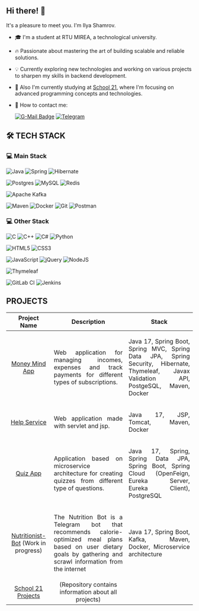 ## Hi there! 👋

It's a pleasure to meet you. I'm Ilya Shamrov.

- 🎓 I'm a student at RTU MIREA, a technological university.
- 🔥 Passionate about mastering the art of building scalable and reliable solutions.
- 💡 Currently exploring new technologies and working on various projects to sharpen my skills in backend development.
- 🚀 Also I'm currently studying at [School 21](https://21-school.ru/), where I'm focusing on advanced programming concepts and technologies.
- 💬 How to contact me:

	[![G-Mail Badge](https://img.shields.io/badge/Gmail-D14836?style=for-the-badge&logo=gmail&logoColor=white)](mailto:ilya66401@gmail.com)
	[![Telegram](https://img.shields.io/badge/Telegram-2CA5E0?style=for-the-badge&logo=telegram&logoColor=white)](https://t.me/breez98)

## 🛠 TECH STACK

### 💻 Main Stack

![Java](https://img.shields.io/badge/java-%23ED8B00.svg?style=for-the-badge&logo=openjdk&logoColor=white)
![Spring](https://img.shields.io/badge/spring-%236DB33F.svg?style=for-the-badge&logo=spring&logoColor=white)
![Hibernate](https://img.shields.io/badge/Hibernate-59666C?style=for-the-badge&logo=Hibernate&logoColor=white)

![Postgres](https://img.shields.io/badge/postgres-%23316192.svg?style=for-the-badge&logo=postgresql&logoColor=white)
![MySQL](https://img.shields.io/badge/mysql-4479A1.svg?style=for-the-badge&logo=mysql&logoColor=white)
![Redis](https://img.shields.io/badge/redis-%23DD0031.svg?style=for-the-badge&logo=redis&logoColor=white)

![Apache Kafka](https://img.shields.io/badge/Apache%20Kafka-000?style=for-the-badge&logo=apachekafka)

![Maven](https://img.shields.io/badge/Apache%20Maven-C71A36?style=for-the-badge&logo=Apache%20Maven&logoColor=white)
![Docker](https://img.shields.io/badge/docker-%230db7ed.svg?style=for-the-badge&logo=docker&logoColor=white)
![Git](https://img.shields.io/badge/git-%23F05033.svg?style=for-the-badge&logo=git&logoColor=white)
![Postman](https://img.shields.io/badge/Postman-FF6C37?style=for-the-badge&logo=postman&logoColor=white)

### 💻 Other Stack
![C](https://img.shields.io/badge/c-%2300599C.svg?style=for-the-badge&logo=c&logoColor=white)
![C++](https://img.shields.io/badge/c++-%2300599C.svg?style=for-the-badge&logo=c%2B%2B&logoColor=white)
![C#](https://img.shields.io/badge/c%23-%23239120.svg?style=for-the-badge&logo=csharp&logoColor=white)
![Python](https://img.shields.io/badge/python-3670A0?style=for-the-badge&logo=python&logoColor=ffdd54)

![HTML5](https://img.shields.io/badge/html5-%23E34F26.svg?style=for-the-badge&logo=html5&logoColor=white)
![CSS3](https://img.shields.io/badge/css3-%231572B6.svg?style=for-the-badge&logo=css3&logoColor=white)

![JavaScript](https://img.shields.io/badge/javascript-%23323330.svg?style=for-the-badge&logo=javascript&logoColor=%23F7DF1E)
![jQuery](https://img.shields.io/badge/jquery-%230769AD.svg?style=for-the-badge&logo=jquery&logoColor=white)
![NodeJS](https://img.shields.io/badge/node.js-6DA55F?style=for-the-badge&logo=node.js&logoColor=white)

![Thymeleaf](https://img.shields.io/badge/Thymeleaf-%23005C0F.svg?style=for-the-badge&logo=Thymeleaf&logoColor=white)

![GitLab CI](https://img.shields.io/badge/gitlab%20ci-%23181717.svg?style=for-the-badge&logo=gitlab&logoColor=white)
![Jenkins](https://img.shields.io/badge/jenkins-%232C5263.svg?style=for-the-badge&logo=jenkins&logoColor=white)

## PROJECTS

| Project Name   |      Description      |  Stack |
|:----------:|:-------------:|:------:|
| [Money Mind App](https://github.com/Breez97/Money-Mind-App) | <p align="justify">Web application for managing incomes, expenses and track payments for different types of subscriptions.</p> | <p align="justify">Java 17, Spring Boot, Spring MVC, Spring Data JPA, Spring Security, Hibernate, Thymeleaf, Javax Validation API, PostgeSQL, Maven, Docker</p>|
| [Help Service](https://github.com/Breez97/SmallHelpService) | <p align="justify">Web application made with servlet and jsp.</p> | <p align="justify">Java 17, JSP, Tomcat, Maven, Docker</p>|
| [Quiz App](https://github.com/Breez97/Quiz-App-Microservices) | <p align="justify">Application based on microservice architecture for creating quizzes from different type of questions.</p> | <p align="justify">Java 17, Spring, Spring Data JPA, Spring Boot, Spring Cloud (OpenFeign, Eureka Server, Eureka Client), PostgreSQL</p>|
| [Nutritionist-Bot](https://github.com/Breez97/Nutritionist-Bot) (Work in progress) | <p align="justify">The Nutrition  Bot is a Telegram bot that recommends calorie-optimized meal plans based on user dietary goals by gathering and scrawl information from the internet</p> | <p align="justify">Java 17, Spring Boot, Kafka, Maven, Docker, Microservice architecture</p>|
| [School 21 Projects](https://github.com/Breez97/S21_CoreProgram) | (Repository contains information about all projects)
